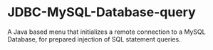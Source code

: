 # JDBC-MySQL-Database-query
A Java based menu that initializes a remote connection to a MySQL Database, for prepared injection of SQL statement queries. 
